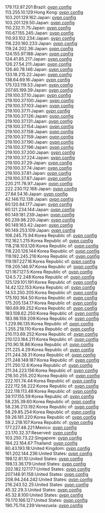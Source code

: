 179.113.97.201:Brazil: [ovpn config](vpn/179_113_97_201.ovpn)  
113.255.10.129:Hong Kong: [ovpn config](vpn/113_255_10_129.ovpn)  
103.201.129.162:Japan: [ovpn config](vpn/103_201_129_162.ovpn)  
103.201.129.50:Japan: [ovpn config](vpn/103_201_129_50.ovpn)  
110.232.11.75:Japan: [ovpn config](vpn/110_232_11_75.ovpn)  
110.67.155.245:Japan: [ovpn config](vpn/110_67_155_245.ovpn)  
110.93.102.234:Japan: [ovpn config](vpn/110_93_102_234.ovpn)  
116.220.160.233:Japan: [ovpn config](vpn/116_220_160_233.ovpn)  
119.24.202.36:Japan: [ovpn config](vpn/119_24_202_36.ovpn)  
124.155.97.188:Japan: [ovpn config](vpn/124_155_97_188.ovpn)  
124.41.85.217:Japan: [ovpn config](vpn/124_41_85_217.ovpn)  
126.27.54.211:Japan: [ovpn config](vpn/126_27_54_211.ovpn)  
126.40.78.146:Japan: [ovpn config](vpn/126_40_78_146.ovpn)  
133.18.215.22:Japan: [ovpn config](vpn/133_18_215_22.ovpn)  
138.64.69.16:Japan: [ovpn config](vpn/138_64_69_16.ovpn)  
175.133.119.53:Japan: [ovpn config](vpn/175_133_119_53.ovpn)  
207.65.199.39:Japan: [ovpn config](vpn/207_65_199_39.ovpn)  
219.100.37.10:Japan: [ovpn config](vpn/219_100_37_10.ovpn)  
219.100.37.100:Japan: [ovpn config](vpn/219_100_37_100.ovpn)  
219.100.37.103:Japan: [ovpn config](vpn/219_100_37_103.ovpn)  
219.100.37.11:Japan: [ovpn config](vpn/219_100_37_11.ovpn)  
219.100.37.126:Japan: [ovpn config](vpn/219_100_37_126.ovpn)  
219.100.37.131:Japan: [ovpn config](vpn/219_100_37_131.ovpn)  
219.100.37.154:Japan: [ovpn config](vpn/219_100_37_154.ovpn)  
219.100.37.158:Japan: [ovpn config](vpn/219_100_37_158.ovpn)  
219.100.37.159:Japan: [ovpn config](vpn/219_100_37_159.ovpn)  
219.100.37.190:Japan: [ovpn config](vpn/219_100_37_190.ovpn)  
219.100.37.196:Japan: [ovpn config](vpn/219_100_37_196.ovpn)  
219.100.37.200:Japan: [ovpn config](vpn/219_100_37_200.ovpn)  
219.100.37.224:Japan: [ovpn config](vpn/219_100_37_224.ovpn)  
219.100.37.29:Japan: [ovpn config](vpn/219_100_37_29.ovpn)  
219.100.37.74:Japan: [ovpn config](vpn/219_100_37_74.ovpn)  
219.100.37.81:Japan: [ovpn config](vpn/219_100_37_81.ovpn)  
219.100.37.87:Japan: [ovpn config](vpn/219_100_37_87.ovpn)  
220.211.78.97:Japan: [ovpn config](vpn/220_211_78_97.ovpn)  
222.230.112.168:Japan: [ovpn config](vpn/222_230_112_168.ovpn)  
27.84.54.16:Japan: [ovpn config](vpn/27_84_54_16.ovpn)  
42.146.112.138:Japan: [ovpn config](vpn/42_146_112_138.ovpn)  
60.120.84.177:Japan: [ovpn config](vpn/60_120_84_177.ovpn)  
60.121.234.144:Japan: [ovpn config](vpn/60_121_234_144.ovpn)  
60.149.181.239:Japan: [ovpn config](vpn/60_149_181_239.ovpn)  
60.239.98.220:Japan: [ovpn config](vpn/60_239_98_220.ovpn)  
90.149.163.42:Japan: [ovpn config](vpn/90_149_163_42.ovpn)  
90.149.253.109:Japan: [ovpn config](vpn/90_149_253_109.ovpn)  
106.245.75.94:Korea Republic of: [ovpn config](vpn/106_245_75_94.ovpn)  
112.162.1.215:Korea Republic of: [ovpn config](vpn/112_162_1_215.ovpn)  
118.218.103.126:Korea Republic of: [ovpn config](vpn/118_218_103_126.ovpn)  
118.220.126.144:Korea Republic of: [ovpn config](vpn/118_220_126_144.ovpn)  
119.192.245.216:Korea Republic of: [ovpn config](vpn/119_192_245_216.ovpn)  
119.197.227.16:Korea Republic of: [ovpn config](vpn/119_197_227_16.ovpn)  
119.205.146.97:Korea Republic of: [ovpn config](vpn/119_205_146_97.ovpn)  
121.167.127.5:Korea Republic of: [ovpn config](vpn/121_167_127_5.ovpn)  
124.5.72.248:Korea Republic of: [ovpn config](vpn/124_5_72_248.ovpn)  
125.129.101.191:Korea Republic of: [ovpn config](vpn/125_129_101_191.ovpn)  
14.42.122.153:Korea Republic of: [ovpn config](vpn/14_42_122_153.ovpn)  
14.53.250.205:Korea Republic of: [ovpn config](vpn/14_53_250_205.ovpn)  
175.192.164.50:Korea Republic of: [ovpn config](vpn/175_192_164_50.ovpn)  
175.205.134.17:Korea Republic of: [ovpn config](vpn/175_205_134_17.ovpn)  
180.69.99.252:Korea Republic of: [ovpn config](vpn/180_69_99_252.ovpn)  
183.108.62.250:Korea Republic of: [ovpn config](vpn/183_108_62_250.ovpn)  
183.98.159.209:Korea Republic of: [ovpn config](vpn/183_98_159_209.ovpn)  
1.229.96.135:Korea Republic of: [ovpn config](vpn/1_229_96_135.ovpn)  
1.255.218.110:Korea Republic of: [ovpn config](vpn/1_255_218_110.ovpn)  
210.113.69.252:Korea Republic of: [ovpn config](vpn/210_113_69_252.ovpn)  
210.123.184.211:Korea Republic of: [ovpn config](vpn/210_123_184_211.ovpn)  
210.90.18.86:Korea Republic of: [ovpn config](vpn/210_90_18_86.ovpn)  
211.225.4.29:Korea Republic of: [ovpn config](vpn/211_225_4_29.ovpn)  
211.244.38.31:Korea Republic of: [ovpn config](vpn/211_244_38_31.ovpn)  
211.248.149.187:Korea Republic of: [ovpn config](vpn/211_248_149_187.ovpn)  
211.250.12.6:Korea Republic of: [ovpn config](vpn/211_250_12_6.ovpn)  
211.34.223.156:Korea Republic of: [ovpn config](vpn/211_34_223_156.ovpn)  
218.50.255.202:Korea Republic of: [ovpn config](vpn/218_50_255_202.ovpn)  
222.101.74.44:Korea Republic of: [ovpn config](vpn/222_101_74_44.ovpn)  
222.112.58.222:Korea Republic of: [ovpn config](vpn/222_112_58_222.ovpn)  
222.118.113.48:Korea Republic of: [ovpn config](vpn/222_118_113_48.ovpn)  
39.117.155.59:Korea Republic of: [ovpn config](vpn/39_117_155_59.ovpn)  
58.235.39.60:Korea Republic of: [ovpn config](vpn/58_235_39_60.ovpn)  
58.236.213.192:Korea Republic of: [ovpn config](vpn/58_236_213_192.ovpn)  
58.29.85.254:Korea Republic of: [ovpn config](vpn/58_29_85_254.ovpn)  
59.26.181.220:Korea Republic of: [ovpn config](vpn/59_26_181_220.ovpn)  
59.2.218.107:Korea Republic of: [ovpn config](vpn/59_2_218_107.ovpn)  
177.227.48.221:Mexico: [ovpn config](vpn/177_227_48_221.ovpn)  
23.170.32.37:Reserved: [ovpn config](vpn/23_170_32_37.ovpn)  
103.250.73.22:Singapore: [ovpn config](vpn/103_250_73_22.ovpn)  
184.22.164.67:Thailand: [ovpn config](vpn/184_22_164_67.ovpn)  
80.43.193.18:United Kingdom: [ovpn config](vpn/80_43_193_18.ovpn)  
161.202.144.236:United States: [ovpn config](vpn/161_202_144_236.ovpn)  
198.12.81.10:United States: [ovpn config](vpn/198_12_81_10.ovpn)  
198.13.36.179:United States: [ovpn config](vpn/198_13_36_179.ovpn)  
202.182.127.177:United States: [ovpn config](vpn/202_182_127_177.ovpn)  
207.148.91.158:United States: [ovpn config](vpn/207_148_91_158.ovpn)  
208.94.244.242:United States: [ovpn config](vpn/208_94_244_242.ovpn)  
216.243.52.25:United States: [ovpn config](vpn/216_243_52_25.ovpn)  
45.32.29.3:United States: [ovpn config](vpn/45_32_29_3.ovpn)  
45.32.8.100:United States: [ovpn config](vpn/45_32_8_100.ovpn)  
76.170.166.127:United States: [ovpn config](vpn/76_170_166_127.ovpn)  
190.75.114.239:Venezuela: [ovpn config](vpn/190_75_114_239.ovpn)  
